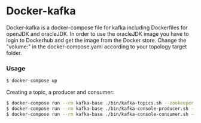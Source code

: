 # Docker-kafka

Docker-kafka is a docker-compose file for kafka including Dockerfiles for openJDK and oracleJDK. In order to use the oracleJDK image you have to login to Dockerhub and get the image from the Docker store. Change the "volume:" in the docker-compose.yaml according to your topology target folder.

### Usage

```sh
$ docker-compose up
```
Creating a topic, a producer and consumer:
```sh
$ docker-compose run --rm kafka-base ./bin/kafka-topics.sh --zookeeper kafka-zookeeper:2181 --create --topic testtpoic --partitions 1 --replication-factor 1
$ docker-compose run --rm kafka-base ./bin/kafka-console-producer.sh --broker-list kafka-broker:9092 --topic testtopic
$ docker-compose run --rm kafka-base ./bin/kafka-console-consumer.sh --bootstrap-server kafka-broker:9092 --topic testtopic
```

